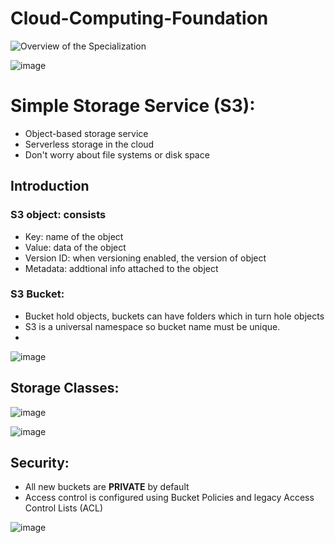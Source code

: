 # Cloud-Computing-Foundation
![Overview of the Specialization](https://user-images.githubusercontent.com/79841341/125635618-6968b461-c5f7-44b3-a9f9-4f622e10509e.png)

![image](https://user-images.githubusercontent.com/79841341/131250280-675f5558-beb5-4247-aa23-cadaae77d420.png)

# Simple Storage Service (S3):
- Object-based storage service
- Serverless storage in the cloud
- Don't worry about file systems or disk space

## Introduction

### S3 object: consists
- Key: name of the object
- Value: data of the object
- Version ID: when versioning enabled, the version of object
- Metadata: addtional info attached to the object

### S3 Bucket:
- Bucket hold objects, buckets can have folders which in turn hole objects
- S3 is a universal namespace so bucket name must be unique.
- 
![image](https://user-images.githubusercontent.com/79841341/131250329-1ef716b9-fc88-46de-ae46-f5eb53395dfc.png)

## Storage Classes:

![image](https://user-images.githubusercontent.com/79841341/131250533-0f164471-fb0d-4871-89aa-f8680ea92aec.png)

![image](https://user-images.githubusercontent.com/79841341/131250574-aa62f02e-5a88-42cc-aa37-b30b446ed578.png)

## Security:
- All new buckets are **PRIVATE** by default
- Access control is configured using Bucket Policies and legacy Access Control Lists (ACL)

![image](https://user-images.githubusercontent.com/79841341/131250680-389fc6be-460b-4d52-b0e5-689785c50043.png)
